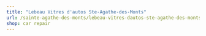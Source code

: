 ```yaml
---
title: "Lebeau Vitres d'autos Ste-Agathe-des-Monts"
url: /sainte-agathe-des-monts/lebeau-vitres-dautos-ste-agathe-des-monts/
shop: car repair
---
```


